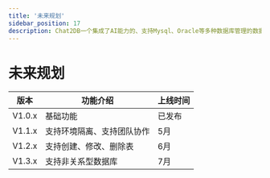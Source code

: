 ```yaml
---
title: '未来规划'
sidebar_position: 17
description: Chat2DB一个集成了AI能力的、支持Mysql、Oracle等多种数据库管理的数据库客户端工具
---
```


# 未来规划

| 版本     | 功能介绍    | 上线时间 |
|--------|---------|------|
| V1.0.x | 基础功能    | 已发布  |
| V1.1.x | 支持环境隔离、支持团队协作 | 5月   |
| V1.2.x | 支持创建、修改、删除表 | 6月   |
| V1.3.x | 支持非关系型数据库 | 7月   |